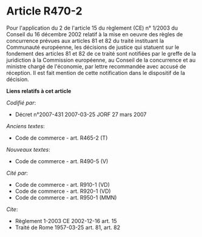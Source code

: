 # Article R470-2

Pour l'application du 2 de l'article 15 du règlement (CE) n° 1/2003 du Conseil du 16 décembre 2002 relatif à la mise en
oeuvre des règles de concurrence prévues aux articles 81 et 82 du traité instituant la Communauté européenne, les décisions
de justice qui statuent sur le fondement des articles 81 et 82 de ce traité sont notifiées par le greffe de la juridiction à
la Commission européenne, au Conseil de la concurrence et au ministre chargé de l'économie, par lettre recommandée avec
accusé de réception. Il est fait mention de cette notification dans le dispositif de la décision.

**Liens relatifs à cet article**

_Codifié par_:

  - Décret n°2007-431 2007-03-25 JORF 27 mars 2007

_Anciens textes_:

  - Code de commerce - art. R465-2 (T)

_Nouveaux textes_:

  - Code de commerce - art. R490-5 (V)

_Cité par_:

  - Code de commerce - art. R910-1 (VD)
  - Code de commerce - art. R920-1 (VD)
  - Code de commerce - art. R950-1 (MMN)

_Cite_:

  - Règlement 1-2003 CE 2002-12-16 art. 15
  - Traité de Rome 1957-03-25 art. 81, art. 82
